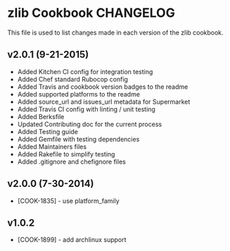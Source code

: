 zlib Cookbook CHANGELOG
=======================
This file is used to list changes made in each version of the zlib cookbook.

## v2.0.1 (9-21-2015)

* Added Kitchen CI config for integration testing
* Added Chef standard Rubocop config
* Added Travis and cookbook version badges to the readme
* Added supported platforms to the readme
* Added source_url and issues_url metadata for Supermarket
* Added Travis CI config with linting / unit testing
* Added Berksfile
* Updated Contributing doc for the current process
* Added Testing guide
* Added Gemfile with testing dependencies
* Added Maintainers files
* Added Rakefile to simplify testing
* Added .gitignore and chefignore files


## v2.0.0 (7-30-2014)

* [COOK-1835] - use platform_family

## v1.0.2

* [COOK-1899] - add archlinux support
